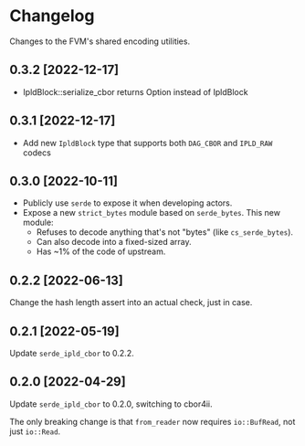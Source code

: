 # Changelog

Changes to the FVM's shared encoding utilities.

## 0.3.2 [2022-12-17]

- IpldBlock::serialize_cbor returns Option<IpldBlock> instead of IpldBlock

## 0.3.1 [2022-12-17]

- Add new `IpldBlock` type that supports both `DAG_CBOR` and `IPLD_RAW` codecs

## 0.3.0 [2022-10-11]

- Publicly use `serde` to expose it when developing actors.
- Expose a new `strict_bytes` module based on `serde_bytes`. This new module:
    - Refuses to decode anything that's not "bytes" (like `cs_serde_bytes`).
    - Can also decode into a fixed-sized array.
    - Has ~1% of the code of upstream.

## 0.2.2 [2022-06-13]

Change the hash length assert into an actual check, just in case.

## 0.2.1 [2022-05-19]

Update `serde_ipld_cbor` to 0.2.2.

## 0.2.0 [2022-04-29]

Update `serde_ipld_cbor` to 0.2.0, switching to cbor4ii.

The only breaking change is that `from_reader` now requires `io::BufRead`, not just `io::Read`.
